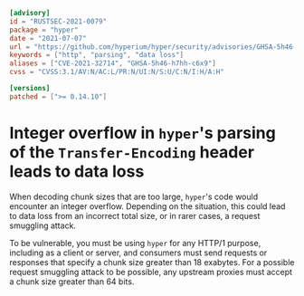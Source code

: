 ```toml
[advisory]
id = "RUSTSEC-2021-0079"
package = "hyper"
date = "2021-07-07"
url = "https://github.com/hyperium/hyper/security/advisories/GHSA-5h46-h7hh-c6x9"
keywords = ["http", "parsing", "data loss"]
aliases = ["CVE-2021-32714", "GHSA-5h46-h7hh-c6x9"]
cvss = "CVSS:3.1/AV:N/AC:L/PR:N/UI:N/S:U/C:N/I:H/A:H"

[versions]
patched = [">= 0.14.10"]
```

# Integer overflow in `hyper`'s parsing of the `Transfer-Encoding` header leads to data loss

When decoding chunk sizes that are too large, `hyper`'s code would encounter an integer overflow. Depending on the situation,
this could lead to data loss from an incorrect total size, or in rarer cases, a request smuggling attack.

To be vulnerable, you must be using `hyper` for any HTTP/1 purpose, including as a client or server, and consumers must send
requests or responses that specify a chunk size greater than 18 exabytes. For a possible request smuggling attack to be possible,
any upstream proxies must accept a chunk size greater than 64 bits.
